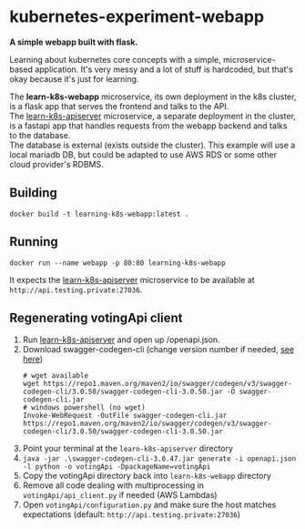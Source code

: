 # kubernetes-experiment-webapp

**A simple webapp built with flask.**

Learning about kubernetes core concepts with a simple, microservice-based application. It's very messy and a lot of stuff is hardcoded, but that's okay because it's just for learning.

The **learn-k8s-webapp** microservice, its own deployment in the k8s cluster, is a flask app that serves the frontend and talks to the API.<br>
The [learn-k8s-apiserver](https://github.com/kotae4/learn-k8s-apiserver) microservice, a separate deployment in the cluster, is a fastapi app that handles requests from the webapp backend and talks to the database.<br>
The database is external (exists outside the cluster). This example will use a local mariadb DB, but could be adapted to use AWS RDS or some other cloud provider's RDBMS.<br>

## Building

`docker build -t learning-k8s-webapp:latest .`

## Running

`docker run --name webapp -p 80:80 learning-k8s-webapp`

It expects the [learn-k8s-apiserver](https://github.com/kotae4/learn-k8s-apiserver) microservice to be available at `http://api.testing.private:27036`.

## Regenerating votingApi client

1. Run [learn-k8s-apiserver](https://github.com/kotae4/learn-k8s-apiserver) and open up <apiserver>/openapi.json.
2. Download swagger-codegen-cli (change version number if needed, [see here](https://github.com/swagger-api/swagger-codegen))
    ```
    # wget available
    wget https://repo1.maven.org/maven2/io/swagger/codegen/v3/swagger-codegen-cli/3.0.50/swagger-codegen-cli-3.0.50.jar -O swagger-codegen-cli.jar
    # windows powershell (no wget)
    Invoke-WebRequest -OutFile swagger-codegen-cli.jar https://repo1.maven.org/maven2/io/swagger/codegen/v3/swagger-codegen-cli/3.0.50/swagger-codegen-cli-3.0.50.jar
    ```
3. Point your terminal at the `learn-k8s-apiserver` directory
4. `java -jar .\swagger-codegen-cli-3.0.47.jar generate -i openapi.json -l python -o votingApi -DpackageName=votingApi`
5. Copy the votingApi directory back into `learn-k8s-webapp` directory
6. Remove all code dealing with multiprocessing in `votingApi/api_client.py` if needed (AWS Lambdas)
7. Open `votingApi/configuration.py` and make sure the host matches expectations (default: `http://api.testing.private:27036`)
